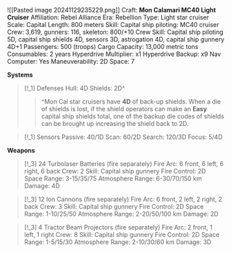 ![[Pasted image 20241129235229.png]]
Craft: **Mon Calamari MC40 Light Cruiser**
Affiliation: Rebel Alliance
Era: Rebellion
Type: Light star cruiser
Scale: Capital
Length: 800 meters
Skill: Capital ship piloting: MC40 cruiser
Crew: 3,619, gunners: 116, skeleton: 800/+10
Crew Skill: Capital ship piloting 5D, capital ship shields 4D, sensors 3D, astrogation 4D, capital ship gunnery 4D+1
Passengers: 500 (troops)
Cargo Capacity: 13,000 metric tons
Consumables: 2 years
Hyperdrive Multiplier: x1
Hyperdrive Backup: x9
Nav Computer: Yes
Maneuverability: 2D
Space: 7

**Systems**
> [!_1] Defenses
> Hull: 4D
> Shields: 2D^
> > ^Mon Cal star cruisers have **4D** of back-up shields. When a die of shields is lost, if the shield operators can make an **Easy** capital ship shields total, one of the backup die codes of shields can be brought up increasing the shield back to 2D.

> [!_1] Sensors
> Passive: 40/1D
> Scan: 60/2D
> Search: 120/3D
> Focus: 5/4D

**Weapons**
> [!_3] 24 Turbolaser Batteries (fire separately)
> Fire Arc: 6 front, 6 left, 6 right, 6 back
> Crew: 2
> Skill: Capital ship gunnery
> Fire Control: 2D
> Space Range: 3-15/35/75
> Atmosphere Range: 6-30/70/150 km
> Damage: 4D

> [!_3] 12 Ion Cannons (fire separately)
> Fire Arc: 6 front, 2 left, 2 right, 2 back
> Crew: 3
> Skill: Capital ship gunnery
> Fire Control: 2D
> Space Range: 1-10/25/50
> Atmosphere Range: 2-20/50/100 km
> Damage: 2D

> [!_3] 4 Tractor Beam Projectors (fire separately)
> Fire Arc: 2 front, 1 left, 1 right
> Crew: 8
> Skill: Capital ship gunnery
> Fire Control: 2D
> Space Range: 1-5/15/30
> Atmosphere Range: 2-10/30/60 km
> Damage: 3D
